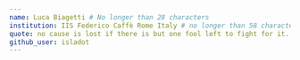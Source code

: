 ```yaml
---
name: Luca Biagetti # No longer than 28 characters
institution: IIS Federico Caffè Rome Italy # no longer than 58 characters
quote: no cause is lost if there is but one fool left to fight for it. # no longer than 100 characters, avoid using quotes(") to guarantee the format remains the same.
github_user: isladot
---
```

